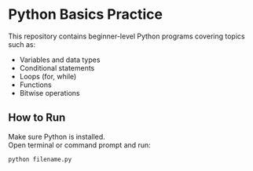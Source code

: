 # Python Basics Practice

This repository contains beginner-level Python programs covering topics such as:

- Variables and data types
- Conditional statements
- Loops (for, while)
- Functions
- Bitwise operations

## How to Run

Make sure Python is installed.  
Open terminal or command prompt and run:

```bash
python filename.py
